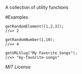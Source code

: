 A collection of utility functions

#Examples

```
getRandomElement([1,2,3]);
//=> 2
```

```
getRandomNumber(1,10);
//=> 4
```

```
getURLSlug("My Favorite Songs");
//=> "my-favorite-songs"
```
_MIT License_